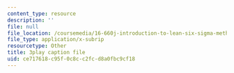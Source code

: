 ```yaml
---
content_type: resource
description: ''
file: null
file_location: /coursemedia/16-660j-introduction-to-lean-six-sigma-methods-january-iap-2012/ce717618c95f0c8cc2fcd8a0fbc9cf18_uGkH08B05Q4.srt
file_type: application/x-subrip
resourcetype: Other
title: 3play caption file
uid: ce717618-c95f-0c8c-c2fc-d8a0fbc9cf18
---
```

